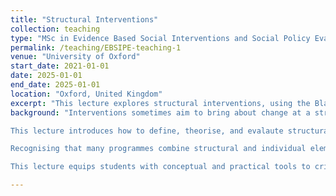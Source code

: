```yaml
---
title: "Structural Interventions"
collection: teaching
type: "MSc in Evidence Based Social Interventions and Social Policy Evaluation"
permalink: /teaching/EBSIPE-teaching-1
venue: "University of Oxford"
start_date: 2021-01-01
date: 2025-01-01
end_date: 2025-01-01
location: "Oxford, United Kingdom"
excerpt: "This lecture explores structural interventions, using the Blankenship framework to distinguish them from individual approaches, and drawing on case studies and critical perspectives."
background: "Interventions sometimes aim to bring about change at a structural or environmental level rather than through individual behaviour, by altering the context, incentives, or systems that shape choices. Structural interventions are central to debates on the social determinants of health, emphasising that outcomes are shaped not only by individual choices but also by broader social and economic conditions.

This lecture introduces how to define, theorise, and evalaute structural interventions, applying the Blankenship framework to distinguish structural from individual approaches. Case studies of previously implemented structural interventions illustrate these concepts in practice, while critical perspectives emphasise the importance of anticipating and monitoring potential unintended consequences.

Recognising that many programmes combine structural and individual elements, we will discuss the cash ‘plus’ model, which links a structural cash transfer with individual-level life-skills or services. A detailed case study of the Ujana Salama programme in Tanzania will show how such interventions are designed, implemented, and evaluated.

This lecture equips students with conceptual and practical tools to critically assess structural interventions and their role in addressing complex social and health challenges."

---
```

